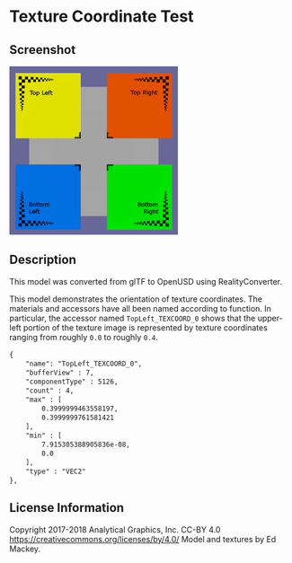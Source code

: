 # Texture Coordinate Test

## Screenshot

![screenshot](screenshot/screenshot.png)

## Description

This model was converted from glTF to OpenUSD using RealityConverter.


This model demonstrates the orientation of texture coordinates.  The materials and accessors have all been named according to function.  In particular, the accessor named `TopLeft_TEXCOORD_0` shows that the upper-left portion of the texture image is represented by texture coordinates ranging from roughly `0.0` to roughly `0.4`.

```
{
    "name": "TopLeft_TEXCOORD_0",
    "bufferView" : 7,
    "componentType" : 5126,
    "count" : 4,
    "max" : [
        0.3999999463558197,
        0.3999999761581421
    ],
    "min" : [
        7.915305388905836e-08,
        0.0
    ],
    "type" : "VEC2"
},
```

## License Information

Copyright 2017-2018 Analytical Graphics, Inc.
CC-BY 4.0 https://creativecommons.org/licenses/by/4.0/
Model and textures by Ed Mackey.
